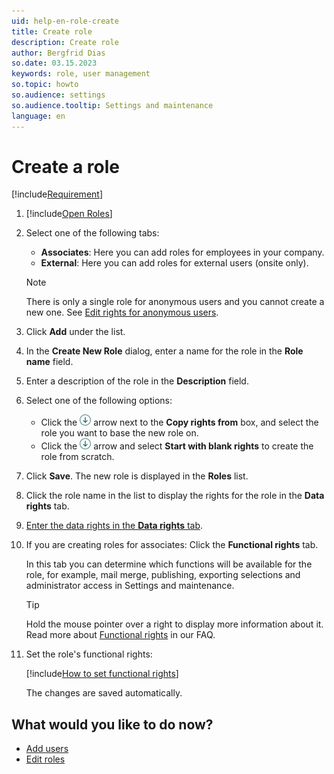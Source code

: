 ```yaml
---
uid: help-en-role-create
title: Create role
description: Create role
author: Bergfrid Dias
so.date: 03.15.2023
keywords: role, user management
so.topic: howto
so.audience: settings
so.audience.tooltip: Settings and maintenance
language: en
---
```


# Create a role

[!include[Requirement](../includes/note-anon-req.md)]

1. [!include[Open Roles](includes/open-roles.md)]

2. Select one of the following tabs:

    * **Associates**: Here you can add roles for employees in your company.
    * **External**:  Here you can add roles for external users (onsite only).

    > [!NOTE]
    > There is only a single role for anonymous users and you cannot create a new one. See [Edit rights for anonymous users][5].

3. Click **Add** under the list.

4. In the **Create New Role** dialog, enter a name for the role in the **Role name** field.

5. Enter a description of the role in the **Description** field.

6. Select one of the following options:

    * Click the ![icon][img5] arrow next to the **Copy rights from** box, and select the role you want to base the new role on.
    * Click the ![icon][img5] arrow and select **Start with blank rights** to create the role from scratch.

7. Click **Save**. The new role is displayed in the **Roles** list.

8. Click the role name in the list to display the rights for the role in the **Data rights** tab.

9. [Enter the data rights in the **Data rights** tab][7].

10. If you are creating roles for associates: Click the **Functional rights** tab.

    In this tab you can determine which functions will be available for the role, for example, mail merge, publishing, exporting selections and administrator access in Settings and maintenance.

    > [!TIP]
    > Hold the mouse pointer over a right to display more information about it. Read more about [Functional rights][6] in our FAQ.

11. Set the role's functional rights:

    [!include[How to set functional rights](includes/add-remove-right.md)]

    The changes are saved automatically.

## What would you like to do now?

* [Add users][5]
* [Edit roles][4]

<!-- Referenced links -->
[4]: editing-role.md
[5]: ../add-associate.md
[6]: https://community.superoffice.com/en/support-faqs/faq/whichare-all-availablefunctional-rights-in-superoffice-and-what-each-of-them-mean/
[7]: set-data-rights-for-role.md

<!-- Referenced images -->
[img5]: ../../../../../media/icons/arrow-down.png
